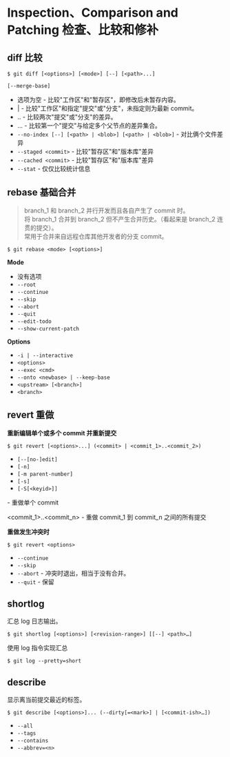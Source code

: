 # Inspection、Comparison and Patching 检查、比较和修补

## diff 比较

	$ git diff [<options>] [<mode>] [--] [<path>...]

`[--merge-base]`

- 选项为空 - 比较"工作区"和"暂存区"，即修改后未暂存内容。
- <commit> | <branch> - 比较"工作区"和指定"提交"或"分支"，未指定则为最新 commit。
- <commit>..<commit> - 比较两次"提交"或"分支"的差异。
- <commit>...<commit> - 比较第一个"提交"与给定多个父节点的差异集合。
- `--no-index [--] [<path> | <blob>] [<path> | <blob>]` - 对比俩个文件差异
- `--staged <commit>` - 比较"暂存区"和"版本库"差异
- `--cached <commit>` - 比较"暂存区"和"版本库"差异
- `--stat` - 仅仅比较统计信息

## rebase 基础合并

> branch_1 和 branch_2 并行开发而且各自产生了 commit 时。   
> 将 branch_1 合并到 branch_2 但不产生合并历史。（看起来是 branch_2 连贯的提交）。  
> 常用于合并来自远程仓库其他开发者的分支 commit。  

	$ git rebase <mode> [<options>]

**Mode**

- 没有选项
- `--root`
- `--continue`
- `--skip`
- `--abort`
- `--quit`
- `--edit-todo`
- `--show-current-patch`

**Options**

- `-i | --interactive` 
- `<options>` 
- `--exec <cmd>`
- `--onto <newbase> | --keep-base` 
- `<upstream> [<branch>]`
- `<branch>`

## revert 重做

**重新编辑单个或多个 commit 并重新提交**

	$ git revert [<options>...] (<commit> | <commit_1>..<commit_2>)​

- `[--[no-]edit]` 
- `[-n]` 
- `[-m parent-number]` 
- `[-s]`
- `[-S[<keyid>]]`

<commit> - 重做单个 commit

<commit_1>..<commit_n> - 重做 commit_1 到 commit_n 之间的所有提交

**重做发生冲突时**

	$ git revert <options>

- `--continue`
- `--skip`
- `--abort` - 冲突时退出，相当于没有合并。
- `--quit` - 保留

## shortlog

汇总 log 日志输出。

	$ git shortlog [<options>] [<revision-range>] [[--] <path>…​]

使用 log 指令实现汇总

	$ git log --pretty=short

## describe

显示离当前提交最近的标签。

	$ git describe [<options>]... (--dirty[=<mark>] | [<commit-ish>…​])

- `--all`
- `--tags`
- `--contains`
- `--abbrev=<n>`